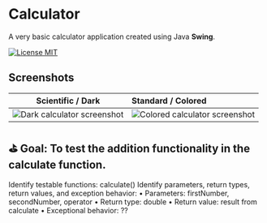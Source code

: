 # Calculator
A very basic calculator application created using Java **Swing**. 

[![License MIT](https://img.shields.io/badge/license-MIT-blue.svg)](LICENSE)

## Screenshots
|                Scientific / Dark                | Standard / Colored |
:------------------------------------------------:|:-------------------|
 ![Dark calculator screenshot](screenshots/scientific-dark.png) | ![Colored calculator screenshot](screenshots/standard-light.png)

## ⛳ Goal: To test the addition functionality in the calculate function.
Identify testable functions: calculate()
Identify parameters, return types, return values, and exception behavior:
•	Parameters: firstNumber, secondNumber, operator
•	Return type: double
•	Return value: result from calculate
•	Exceptional behavior: ??
